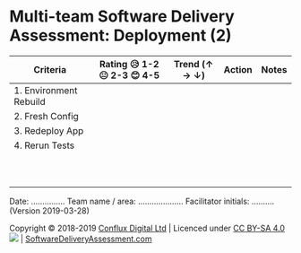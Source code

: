 # Multi-team Software Delivery Assessment: Deployment (2)

| **Criteria**            | **Rating 😥 1-2 😐 2-3 😊 4-5** | **Trend (↑ → ↓)** | **Action** | **Notes** |
| ----------------------- | ---------------------------- | ----------------- | ---------- | --------- |
| 1\. Environment Rebuild |                              |                   |            |           |
| 2\. Fresh Config        |                              |                   |            |           |
| 3\. Redeploy App        |                              |                   |            |           |
| 4\. Rerun Tests         |                              |                   |            |           |
|                         |                              |                   |            |           |
|                         |                              |                   |            |           |
|                         |                              |                   |            |           |
|                         |                              |                   |            |           |
|                         |                              |                   |            |           |
|                         |                              |                   |            |           |
|                         |                              |                   |            |           |
|                         |                              |                   |            |           |
|                         |                              |                   |            |           |
|                         |                              |                   |            |           |

Date: ............... Team name / area: .................... Facilitator initials: .......... (Version 2019-03-28)

Copyright © 2018-2019 [Conflux Digital Ltd](https://confluxdigital.net/) | Licenced under [CC BY-SA 4.0](https://creativecommons.org/licenses/by-sa/4.0/) ![](https://licensebuttons.net/l/by-sa/3.0/88x31.png) | [SoftwareDeliveryAssessment.com](http://SoftwareDeliveryAssessment.com/)
